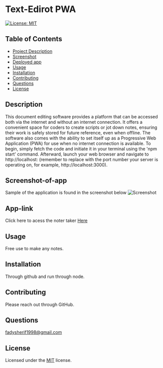 # Text-Edirot PWA
[![License: MIT](https://img.shields.io/badge/License-MIT-yellow.svg)](https://opensource.org/licenses/MIT)
    
## Table of Contents
- [Project Description](#Description)
- [Screenshot](#Screenshot)
- [Deployed app](#App-link)
- [Usage](#Usage)
- [Installation](#Installation)
- [Contributing](#Contributing)
- [Questions](#Questions)
- [License](#License)

## Description

This document editing software provides a platform that can be accessed both via the internet and without an internet connection. It offers a convenient space for coders to create scripts or jot down notes, ensuring their work is safely stored for future reference, even when offline. The software also comes with the ability to set itself up as a Progressive Web Application (PWA) for use when no internet connection is available. To begin, simply fetch the code and initiate it in your terminal using the 'npm start' command. Afterward, launch your web browser and navigate to http://localhost: (remember to replace with the port number your server is operating on, for example, http://localhost:3000).

## Screenshot-of-app
Sample of the application is found in the screenshot below 
![Screenshot]()

## App-link
Click here to acess the noter taker [Here]()

## Usage
Free use to make any notes.

## Installation
Through github and run through node.

## Contributing
Please reach out through GitHub.

## Questions
fadysherif1998@gmail.com

## License
Licensed under the [MIT](https://choosealicense.com/licenses/mit/) license.